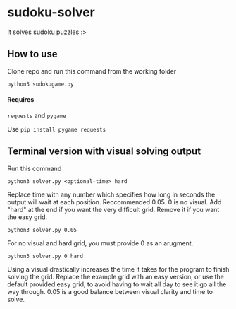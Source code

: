 # sudoku-solver

It solves sudoku puzzles :>



## How to use

Clone repo and run this command from the working folder

```python3 sudokugame.py```


#### Requires
 
`requests` and `pygame`

Use 
```pip install pygame requests```


## Terminal version with visual solving output

Run this command


```python3 solver.py <optional-time> hard```

Replace time with any number which specifies how long in seconds the output will wait at each position. Reccommended 0.05. 0 is no visual.
Add "hard" at the end if you want the very difficult grid. Remove it if you want the easy grid.

```python3 solver.py 0.05```

For no visual and hard grid, you must provide 0 as an arugment.

```python3 solver.py 0 hard```


Using a visual drastically increases the time it takes for the program to finish solving the grid. Replace the example grid with an easy
version, or use the default provided easy grid, to avoid having to wait all day to see it go all the way through.
0.05 is a good balance between visual clarity and time to solve.
